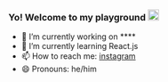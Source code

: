 ### Yo! Welcome to my playground  <img src="https://media.giphy.com/media/Cmr1OMJ2FN0B2/giphy.gif" width="20px" height="20px"/>

<!--
**gilapo/gilapo** is a ✨ _special_ ✨ repository because its `README.md` (this file) appears on your GitHub profile.

Here are some ideas to get you started:

- 🔭 I’m currently working on ...
- 🌱 I’m currently learning ...
- 👯 I’m looking to collaborate on ...
- 🤔 I’m looking for help with ...
- 💬 Ask me about ...
- 📫 How to reach me: ...
- 😄 Pronouns: ...
- ⚡ Fun fact: ...
-->
- 🔭 I’m currently working on ****
- 🌱 I’m currently learning React.js
- 📫 How to reach me: [instagram](https://www.instagram.com/agilsulapohan)
- 😄 Pronouns: he/him
